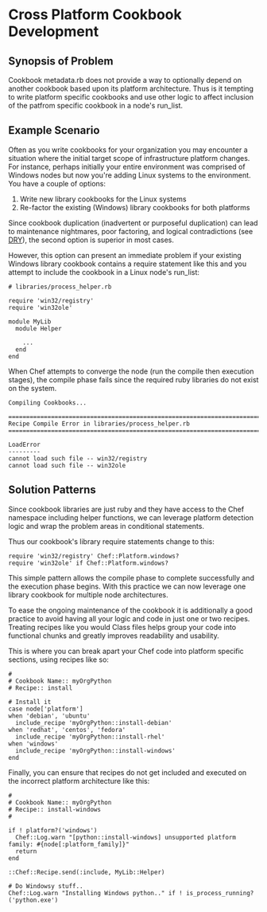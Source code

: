 # Cross Platform Cookbook Development

## Synopsis of Problem
Cookbook metadata.rb does not provide a way to optionally depend on another cookbook based upon its platform architecture.  Thus is it tempting to write platform specific cookbooks and use other logic to affect inclusion of the patfrom specific cookbook in a node's run_list.

## Example Scenario
Often as you write cookbooks for your organization you may encounter a situation where the initial target scope of infrastructure platform changes. For instance, perhaps initially your entire environment was comprised of Windows nodes but now you're adding Linux systems to the environment. You have a couple of options:

1. Write new library cookbooks for the Linux systems
2. Re-factor the existing (Windows) library cookbooks for both platforms

Since cookbook duplication (inadvertent or purposeful duplication) can lead to maintenance nightmares, poor factoring, and logical contradictions (see [DRY](http://c2.com/cgi/wiki?DontRepeatYourself)), the second option is superior in most cases.

However, this option can present an immediate problem if your existing Windows library cookbook contains a require statement like this and you attempt to include the cookbook in a Linux node's run_list:

```
# libraries/process_helper.rb

require 'win32/registry'
require 'win32ole'

module MyLib
  module Helper

    ...
  end
end
```
When Chef attempts to converge the node (run the compile then execution stages), the compile phase fails since the required ruby libraries do not exist on the system.

```
Compiling Cookbooks...

================================================================================
Recipe Compile Error in libraries/process_helper.rb
================================================================================

LoadError
---------
cannot load such file -- win32/registry
cannot load such file -- win32ole
```

## Solution Patterns

Since cookbook libraries are just ruby and they have access to the Chef namespace including helper functions, we can leverage platform detection logic and wrap the problem areas in conditional statements.

Thus our cookbook's library require statements change to this:

```
require 'win32/registry' Chef::Platform.windows?
require 'win32ole' if Chef::Platform.windows?
```

This simple pattern allows the compile phase to complete successfully and the execution phase begins. With this practice we can now leverage one library cookbook for multiple node architectures.

To ease the ongoing maintenance of the cookbook it is additionally a good practice to avoid having all your logic and code in just one or two recipes.  Treating recipes like you would Class files helps group your code into functional chunks and greatly improves readability and usability.

This is where you can break apart your Chef code into platform specific sections, using recipes like so:

```
#
# Cookbook Name:: myOrgPython
# Recipe:: install

# Install it
case node['platform']
when 'debian', 'ubuntu'
  include_recipe 'myOrgPython::install-debian'
when 'redhat', 'centos', 'fedora'
  include_recipe 'myOrgPython::install-rhel'
when 'windows'
  include_recipe 'myOrgPython::install-windows'
end

```

Finally, you can ensure that recipes do not get included and executed on the incorrect platform architecture like this:

```
#
# Cookbook Name:: myOrgPython
# Recipe:: install-windows
#

if ! platform?('windows')
  Chef::Log.warn "[python::install-windows] unsupported platform family: #{node[:platform_family]}"
  return
end

::Chef::Recipe.send(:include, MyLib::Helper)

# Do Windowsy stuff..
Chef::Log.warn "Installing Windows python.." if ! is_process_running?('python.exe')
```
